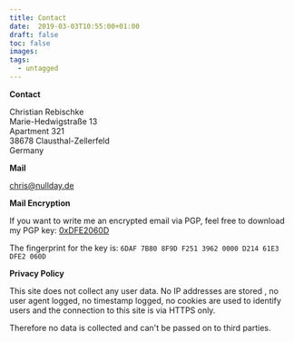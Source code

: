 ```yaml
---
title: Contact
date:  2019-03-03T10:55:00+01:00
draft: false
toc: false
images:
tags:
  - untagged
---
```


**Contact**

Christian Rebischke  
Marie-Hedwigstraße 13  
Apartment 321  
38678 Clausthal-Zellerfeld  
Germany

**Mail**

chris@nullday.de  

**Mail Encryption**

If you want to write me an encrypted email via PGP, feel free to download my PGP key: [0xDFE2060D](/static/storage/pubkey.txt)

The fingerprint for the key is: `6DAF 7B80 8F9D F251 3962 0000 D214 61E3 DFE2 060D`

**Privacy Policy**

This site does not collect any user data. No IP addresses are stored , no user
agent logged, no timestamp logged, no cookies are used to identify users and
the connection to this site is via HTTPS only.

Therefore no data is collected and can't be passed on to third parties.
